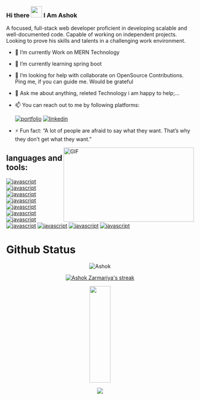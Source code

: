 ### Hi there <img src="https://a.slack-edge.com/6c404/marketing/img/homepage/bold-existing-users/waving-hand.gif" width="30" height="30"/> I Am Ashok





A focused, full-stack web developer proficient in developing scalable and well-documented code. Capable of working on independent projects. Looking to prove his skills and talents in a challenging work environment.

<!--
**Ashokzarmariya/ashokzarmariya** is a ✨ _special_ ✨ repository because its `README.md` (this file) appears on your GitHub profile.

Here are some ideas to get you started:



-->

  
  
- 🔭 I’m currently Work on MERN Technology

- 🌱 I’m currently learning spring boot 

- 🤔 I’m looking for help with collaborate on OpenSource Contributions. 
  Ping me, if you can guide me. Would be grateful

- 💬 Ask me about anything, releted Technology i am happy to help;...  
    


- 📫 You can reach out to me by following platforms: 
    
  [![portfolio](https://img.shields.io/badge/my_portfolio-000?style=for-the-badge&logo=ko-fi&logoColor=white)](http://ashok-portfolio.vercel.app/)
  [![linkedin](https://img.shields.io/badge/linkedin-0A66C2?style=for-the-badge&logo=linkedin&logoColor=white)](https://www.linkedin.com/in/ashok-zarmariya-473aa722a/)
  
  
  

- ⚡ Fun fact: 
  “A lot of people are afraid to say what they want. 
  That’s why they don’t get what they want.”

  
  

<img align="right" alt="GIF" src="https://github.com/abhisheknaiidu/abhisheknaiidu/blob/master/code.gif?raw=true" width="350" height="200" />



## languages and tools:
[![javascript]( https://img.shields.io/badge/javascript-yellow?style=for-the-badge&logo=Javascript&logoColor=white)]()
[![javascript]( https://img.shields.io/badge/react-blue?style=for-the-badge&logo=react&logoColor=white )]()
[![javascript]( https://img.shields.io/badge/redux-black?style=for-the-badge&logo=redux&logoColor=white )]()
[![javascript]( https://img.shields.io/badge/html-blue?style=for-the-badge&logo=html&logoColor=white )]()
[![javascript]( https://img.shields.io/badge/css-yellow?style=for-the-badge&logo=html&logoColor=white )]()
[![javascript]( https://img.shields.io/badge/Typescript-blue?style=for-the-badge&logo=html&logoColor=white )]()
[![javascript]( https://img.shields.io/badge/MUI-black?style=for-the-badge&logo=html&logoColor=white )]()
[![javascript]( https://img.shields.io/badge/tailwindcss-yellow?style=for-the-badge&logo=html&logoColor=white )]()
[![javascript]( https://img.shields.io/badge/framer-motion-pink?style=for-the-badge&logo=html&logoColor=white )]()
[![javascript]( https://img.shields.io/badge/nodejs-orange?style=for-the-badge&logo=html&logoColor=white )]()
[![javascript]( https://img.shields.io/badge/expressjs-blue?style=for-the-badge&logo=html&logoColor=white )]()




 <p align="center">
    <h1> Github Status </h1>
</p>
<p align="center"> <img src="https://github-readme-stats.vercel.app/api?username=developer407&show_icons=true&theme=gotham" alt="Ashok" />
  
  <p align="center">
    <a href="https://github.com/developer407/github-readme-streak-stats">
        <img title="🔥 Get streak stats for your profile at git.io/streak-stats" alt="Ashok Zarmariya's streak" src="https://github-readme-streak-stats.herokuapp.com/?user=developer407&theme=black-ice&hide_border=true&stroke=0000&background=060A0CD0"/>
    </a>
</p>

<p align="center">
 <img src="https://github-readme-stats.vercel.app/api/top-langs/?username=developer407&theme=react&hide_border=true&bg_color=0D1117" height="260px" width="33.25%"/>
</p>


<p align="center">
 <img  src="https://raw.githubusercontent.com/Trilokia/Trilokia/379277808c61ef204768a61bbc5d25bc7798ccf1/bottom_header.svg">
</p>























